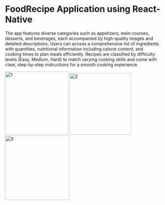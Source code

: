 # FoodRecipe Application using React-Native

The app features diverse categories such as appetizers, main courses, desserts, and beverages, each accompanied by high-quality images and detailed descriptions.
Users can access a comprehensive list of ingredients with quantities, nutritional information including calorie content, and cooking times to plan meals efficiently.
Recipes are classified by difficulty levels (Easy, Medium, Hard) to match varying cooking skills and come with clear, step-by-step instructions for a smooth cooking experience.

<img width="205" alt="1" src="https://github.com/user-attachments/assets/25d910f2-ec17-4b2c-8d5e-05f5d1a94e6e">
<img width="200" alt="2" src="https://github.com/user-attachments/assets/f978639a-f999-4109-8923-1f8215febb34">
<img width="209" alt="3" src="https://github.com/user-attachments/assets/46556af0-d305-4c99-99c9-cfdd3b0a525b">
